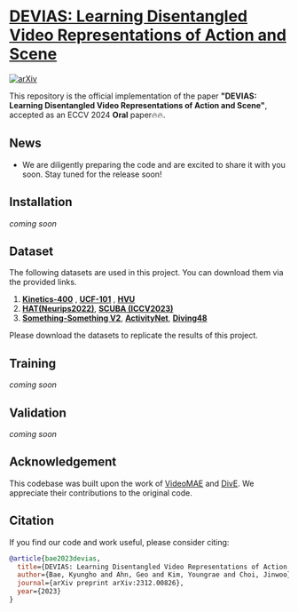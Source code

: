 # [DEVIAS: Learning Disentangled Video Representations of Action and Scene](https://arxiv.org/abs/2312.00826)

[![arXiv](https://img.shields.io/badge/arXiv-2312.00826-red)](https://arxiv.org/abs/2312.00826)

This repository is the official implementation of the paper **"DEVIAS: Learning Disentangled Video Representations of Action and Scene"**, accepted as an ECCV 2024 **Oral** paper🔥🔥.

## News
- We are diligently preparing the code and are excited to share it with you soon. Stay tuned for the release soon!
  
## Installation

_coming soon_

## Dataset

The following datasets are used in this project. You can download them via the provided links.

1. **[Kinetics-400](https://opendatalab.com/OpenMMLab/Kinetics-400)** , **[UCF-101](https://www.crcv.ucf.edu/data/UCF101.php)** , **[HVU](https://github.com/holistic-video-understanding/HVU-Downloader)**
2. **[HAT(Neurips2022)](https://github.com/princetonvisualai/HAT)**, **[SCUBA (ICCV2023)](https://github.com/lihaoxin05/StillMix)**
3. **[Something-Something V2](https://developer.qualcomm.com/software/ai-datasets/something-something)**, **[ActivityNet](http://activity-net.org/download.html)**, **[Diving48](http://www.svcl.ucsd.edu/projects/resound/dataset.html)**

Please download the datasets to replicate the results of this project.

## Training

_coming soon_
## Validation 

_coming soon_
## Acknowledgement
This codebase was built upon the work of [VideoMAE](https://github.com/MCG-NJU/VideoMAE) and [DivE](https://github.com/kdwonn/DivE). We appreciate their contributions to the original code.
## Citation


If you find our code and work useful, please consider citing:

```bibtex
@article{bae2023devias,
  title={DEVIAS: Learning Disentangled Video Representations of Action and Scene for Holistic Video Understanding},
  author={Bae, Kyungho and Ahn, Geo and Kim, Youngrae and Choi, Jinwoo},
  journal={arXiv preprint arXiv:2312.00826},
  year={2023}
}
